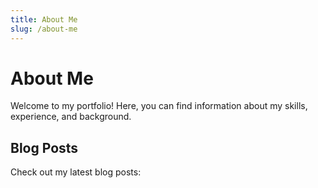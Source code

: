```yaml
---
title: About Me
slug: /about-me
---
```


# About Me

Welcome to my portfolio! Here, you can find information about my skills, experience, and background.

## Blog Posts

Check out my latest blog posts:

<!-- Add more content about yourself -->
